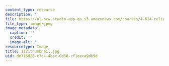 ```yaml
---
content_type: resource
description: ''
file: https://ol-ocw-studio-app-qa.s3.amazonaws.com/courses/4-614-religious-architecture-and-islamic-cultures-fall-2002/de716d28c7c44bac0d58cf1eeca9d69d_1121thumbnail.jpg
file_type: image/jpeg
image_metadata:
  caption: ''
  credit: ''
  image-alt: ''
resourcetype: Image
title: 1121thumbnail.jpg
uid: de716d28-c7c4-4bac-0d58-cf1eeca9d69d
---
```

